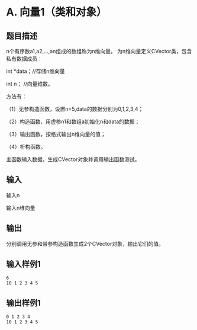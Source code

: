 # A. 向量1（类和对象）

## 题目描述

n个有序数a1,a2,...,an组成的数组称为n维向量。 为n维向量定义CVector类，包含私有数据成员：

int *data；//存储n维向量

int n； //向量维数。

方法有：

（1）无参构造函数，设置n=5,data的数据分别为0,1,2,3,4；

（2）构造函数，用虚参n1和数组a初始化n和data的数据；

（3）输出函数，按格式输出n维向量的值；

（4）析构函数。

主函数输入数据，生成CVector对象并调用输出函数测试。



## 输入

输入n

输入n维向量

 

## 输出

分别调用无参和带参构造函数生成2个CVector对象，输出它们的值。



## 输入样例1 

```
6
10 1 2 3 4 5

```

## 输出样例1

```
0 1 2 3 4
10 1 2 3 4 5

```

